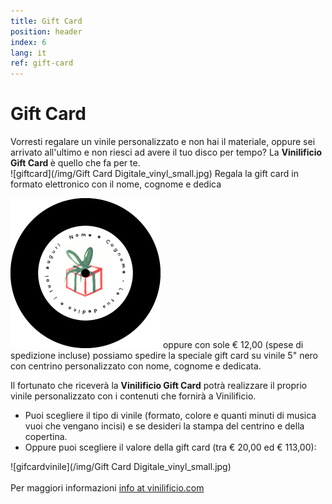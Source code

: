 ```yaml
---
title: Gift Card
position: header
index: 6
lang: it
ref: gift-card
---
```


# Gift Card

Vorresti regalare un vinile personalizzato e non hai il materiale, oppure sei arrivato all'ultimo e non riesci ad avere il tuo disco per tempo?
La <b>Vinilificio Gift Card </b> è quello che fa per te.<br> 
![giftcard](/img/Gift Card Digitale_vinyl_small.jpg)
Regala la gift card in formato elettronico con il nome, cognome e dedica<br>

![giftcardvinile](/img/vinyl_gift_card_small.jpg)
oppure con sole € 12,00 (spese di spedizione incluse) possiamo spedire la speciale gift card su vinile 5" nero con centrino personalizzato con nome, cognome e dedicata. 


Il fortunato che riceverà la <b>Vinilificio Gift Card</b> potrà realizzare il proprio vinile personalizzato con i contenuti che fornirà a Vinilificio.
<br>


- Puoi scegliere il tipo di vinile (formato, colore e quanti minuti di musica vuoi che vengano incisi) e se desideri la stampa del centrino e della copertina.
- Oppure puoi scegliere il valore della gift card (tra € 20,00 ed € 113,00):<br>


![gifcardvinile](/img/Gift Card Digitale_vinyl_small.jpg)
<br><br>
Per maggiori informazioni <a href="mailto:info@vinilificio.com">info at vinilificio.com</a>
